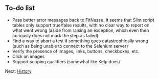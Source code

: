 To-do list
----------

- Pass better error messages back to FitNesse. It seems that Slim script tables
  only support true/false results, with no clear way to report on what went
  wrong (aside from raising an exception, which even then curiously does not
  mark the step as failed)
- Find a way to abort a test if something goes catastrophically wrong (such as
  being unable to connect to the Selenium server)
- Verify the presence of images, links, buttons, checkboxes, etc.
- Click on images
- Support scoping qualifiers (somewhat like Kelp does)

Next: [History](history.md)
